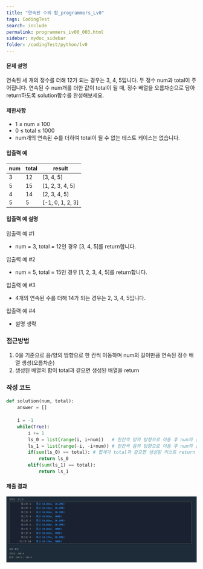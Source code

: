 ```yaml
---
title: "연속된 수의 합_programmers_Lv0"
tags: CodingTest
search: include
permalink: programmers_Lv00_003.html
sidebar: mydoc_sidebar
folder: /codingTest/python/lv0
---
```



#### 문제 설명 <br>

연속된 세 개의 정수를 더해 12가 되는 경우는 3, 4, 5입니다. 두 정수 num과 total이 주어집니다. 연속된 수 num개를 더한 값이 total이 될 때, 정수 배열을 오름차순으로 담아 return하도록 solution함수를 완성해보세요.

#### 제한사항 <br>

- 1 ≤ num ≤ 100
- 0 ≤ total ≤ 1000
- num개의 연속된 수를 더하여 total이 될 수 없는 테스트 케이스는 없습니다.

#### 입출력 예 <br>
  
num|total|result
---|---|---
3|12|[3, 4, 5]
5|15|[1, 2, 3, 4, 5]
4|14|[2, 3, 4, 5]
5|5|[-1, 0, 1, 2, 3]

#### 입출력 예 설명 <br>

입출력 예 #1
- num = 3, total = 12인 경우 [3, 4, 5]를 return합니다.

입출력 예 #2
- num = 5, total = 15인 경우 [1, 2, 3, 4, 5]를 return합니다.

입출력 예 #3
- 4개의 연속된 수를 더해 14가 되는 경우는 2, 3, 4, 5입니다.

입출력 예 #4
- 설명 생략


### 접근방법 <br>

1. 0을 기준으로 음/양의 방향으로 한 칸씩 이동하며 num의 길이만큼 연속된 정수 배열 생성(오름차순)
2. 생성된 배열의 합이 total과 같으면 생성된 배열을 return

### 작성 코드 <br>

```python
def solution(num, total):
    answer = []

    i = -1
    while(True):
        i += 1
        ls_0 = list(range(i, i+num))   # 한칸씩 양의 방향으로 이동 후 num의 길이만큼 연속된 정수배열 생성
        ls_1 = list(range(-i, -i+num)) # 한칸씩 음의 방향으로 이동 후 num의 길이만큼 연속된 정수배열 생성
        if(sum(ls_0) == total): # 합계가 total과 같으면 생성된 리스트 return
            return ls_0
        elif(sum(ls_1) == total):
            return ls_1
```

#### 제출 결과

![제출 결과](\images\programmers_Lv00_003.png)



